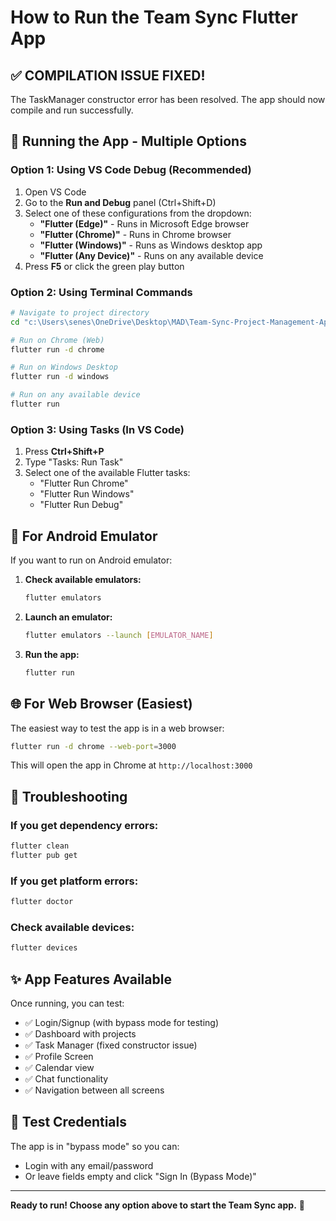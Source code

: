 # How to Run the Team Sync Flutter App

## ✅ **COMPILATION ISSUE FIXED!**
The TaskManager constructor error has been resolved. The app should now compile and run successfully.

## 🚀 **Running the App - Multiple Options**

### **Option 1: Using VS Code Debug (Recommended)**
1. Open VS Code
2. Go to the **Run and Debug** panel (Ctrl+Shift+D)
3. Select one of these configurations from the dropdown:
   - **"Flutter (Edge)"** - Runs in Microsoft Edge browser
   - **"Flutter (Chrome)"** - Runs in Chrome browser  
   - **"Flutter (Windows)"** - Runs as Windows desktop app
   - **"Flutter (Any Device)"** - Runs on any available device
4. Press **F5** or click the green play button

### **Option 2: Using Terminal Commands**
```bash
# Navigate to project directory
cd "c:\Users\senes\OneDrive\Desktop\MAD\Team-Sync-Project-Management-Application"

# Run on Chrome (Web)
flutter run -d chrome

# Run on Windows Desktop
flutter run -d windows

# Run on any available device
flutter run
```

### **Option 3: Using Tasks (In VS Code)**
1. Press **Ctrl+Shift+P**
2. Type "Tasks: Run Task"
3. Select one of the available Flutter tasks:
   - "Flutter Run Chrome"
   - "Flutter Run Windows"
   - "Flutter Run Debug"

## 📱 **For Android Emulator**
If you want to run on Android emulator:

1. **Check available emulators:**
   ```bash
   flutter emulators
   ```

2. **Launch an emulator:**
   ```bash
   flutter emulators --launch [EMULATOR_NAME]
   ```

3. **Run the app:**
   ```bash
   flutter run
   ```

## 🌐 **For Web Browser (Easiest)**
The easiest way to test the app is in a web browser:

```bash
flutter run -d chrome --web-port=3000
```

This will open the app in Chrome at `http://localhost:3000`

## 🔧 **Troubleshooting**

### If you get dependency errors:
```bash
flutter clean
flutter pub get
```

### If you get platform errors:
```bash
flutter doctor
```

### Check available devices:
```bash
flutter devices
```

## ✨ **App Features Available**
Once running, you can test:
- ✅ Login/Signup (with bypass mode for testing)
- ✅ Dashboard with projects
- ✅ Task Manager (fixed constructor issue)
- ✅ Profile Screen
- ✅ Calendar view
- ✅ Chat functionality
- ✅ Navigation between all screens

## 🎯 **Test Credentials**
The app is in "bypass mode" so you can:
- Login with any email/password
- Or leave fields empty and click "Sign In (Bypass Mode)"

---
**Ready to run! Choose any option above to start the Team Sync app.** 🚀
